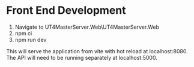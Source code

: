 # Front End Development

1. Navigate to UT4MasterServer.Web\UT4MasterServer.Web
2. npm ci
3. npm run dev

This will serve the application from vite with hot reload at localhost:8080. The API will need to be running separately at localhost:5000.